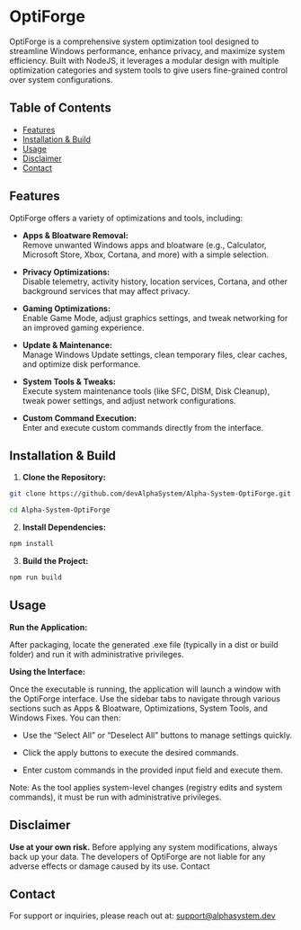 # OptiForge

OptiForge is a comprehensive system optimization tool designed to streamline Windows performance, enhance privacy, and maximize system efficiency. Built with NodeJS, it leverages a modular design with multiple optimization categories and system tools to give users fine-grained control over system configurations.

## Table of Contents

- [Features](#features)
- [Installation & Build](#installation--build)
- [Usage](#usage)
- [Disclaimer](#disclaimer)
- [Contact](#contact)

## Features

OptiForge offers a variety of optimizations and tools, including:

- **Apps & Bloatware Removal:**  
  Remove unwanted Windows apps and bloatware (e.g., Calculator, Microsoft Store, Xbox, Cortana, and more) with a simple selection.

- **Privacy Optimizations:**  
  Disable telemetry, activity history, location services, Cortana, and other background services that may affect privacy.

- **Gaming Optimizations:**  
  Enable Game Mode, adjust graphics settings, and tweak networking for an improved gaming experience.

- **Update & Maintenance:**  
  Manage Windows Update settings, clean temporary files, clear caches, and optimize disk performance.

- **System Tools & Tweaks:**  
  Execute system maintenance tools (like SFC, DISM, Disk Cleanup), tweak power settings, and adjust network configurations.

- **Custom Command Execution:**  
  Enter and execute custom commands directly from the interface.

## Installation & Build

1. **Clone the Repository:**

```bash
git clone https://github.com/devAlphaSystem/Alpha-System-OptiForge.git

cd Alpha-System-OptiForge
```

2. **Install Dependencies:**

```bash
npm install
```

3. **Build the Project:**

```bash
npm run build
```

## Usage

**Run the Application:**

After packaging, locate the generated .exe file (typically in a dist or build folder) and run it with administrative privileges.

**Using the Interface:**

Once the executable is running, the application will launch a window with the OptiForge interface. Use the sidebar tabs to navigate through various sections such as Apps & Bloatware, Optimizations, System Tools, and Windows Fixes. You can then:

- Use the “Select All” or “Deselect All” buttons to manage settings quickly.

- Click the apply buttons to execute the desired commands.

- Enter custom commands in the provided input field and execute them.

Note: As the tool applies system-level changes (registry edits and system commands), it must be run with administrative privileges.

## Disclaimer

**Use at your own risk.** Before applying any system modifications, always back up your data. The developers of OptiForge are not liable for any adverse effects or damage caused by its use.
Contact

## Contact

For support or inquiries, please reach out at: support@alphasystem.dev
